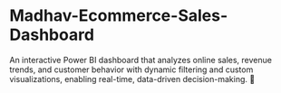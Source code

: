 # Madhav-Ecommerce-Sales-Dashboard
An interactive Power BI dashboard that analyzes online sales, revenue trends, and customer behavior with dynamic filtering and custom visualizations, enabling real-time, data-driven decision-making. 🚀
